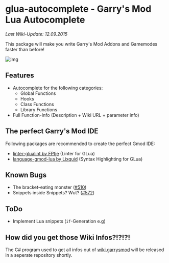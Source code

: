 # glua-autocomplete - Garry's Mod Lua Autocomplete

*Last Wiki-Update: 12.09.2015*

This package will make you write Garry's Mod Addons and Gamemodes faster than before!

![img](http://i.imgur.com/OJaqS5T.gif)

## Features

* Autocomplete for the following categories:
    * Global Functions
    * Hooks
    * Class Functions
    * Library Functions
* Full Function-Info (Description + Wiki URL + parameter info)

## The perfect Garry's Mod IDE

Following packages are recommended to create the perfect Gmod IDE:
* [linter-glualint by FPtje](https://atom.io/packages/linter-glualint) (Linter for GLua)
* [language-gmod-lua by Lixquid](https://atom.io/packages/language-gmod-lua) (Syntax Highlighting for GLua)

## Known Bugs

* The bracket-eating monster ([#510](https://github.com/atom/autocomplete-plus/issues/510))
* Snippets inside Snippets? Wut? ([#572](https://github.com/atom/autocomplete-plus/issues/572))

## ToDo

* Implement Lua snippets (`if`-Generation e.g)

## How did you get those Wiki Infos?!?!?!

The C# program used to get all infos out of [wiki.garrysmod](http://wiki.garrysmod.com/) will be released in a seperate repository shortly.
